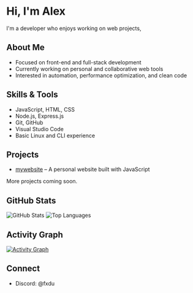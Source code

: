 # Hi, I'm Alex

I'm a developer who enjoys working on web projects,

## About Me

- Focused on front-end and full-stack development
- Currently working on personal and collaborative web tools
- Interested in automation, performance optimization, and clean code

## Skills & Tools

- JavaScript, HTML, CSS
- Node.js, Express.js
- Git, GitHub
- Visual Studio Code
- Basic Linux and CLI experience

## Projects

- [mywebsite](https://github.com/fxdu1337/mywebsite) – A personal website built with JavaScript

More projects coming soon.

## GitHub Stats

![GitHub Stats](https://github-readme-stats.vercel.app/api?username=fxdu1337&show_icons=true&theme=dark&hide_title=true)
![Top Languages](https://github-readme-stats.vercel.app/api/top-langs/?username=fxdu1337&layout=compact&theme=dark)

## Activity Graph

[![Activity Graph](https://github-readme-activity-graph.cyclic.app/graph?username=fxdu1337&theme=github-dark)](https://github.com/Ashutosh00710/github-readme-activity-graph)

## Connect

- Discord: @fxdu
